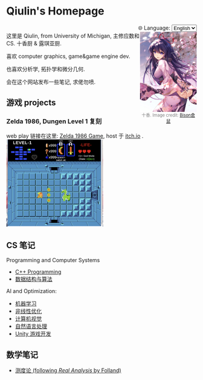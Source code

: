 # Qiulin's Homepage

<div style="text-align: right; margin-top: 10px;">
  <label for="lang">🌐 Language:</label>
  <select id="lang" onchange="location = this.value;">
    <option value="https://qiulinfan.github.io/">English</option>
    <option value="https://qiulinfan.github.io/zh/">中文</option>
  </select>
</div>


<script>
  const langSelect = document.getElementById("lang");
  // 根据 URL 来决定默认选中
  if (window.location.pathname.startsWith("/zh")) {
    langSelect.value = "https://qiulinfan.github.io/zh/";
  } else {
    langSelect.value = "https://qiulinfan.github.io/";
  }
  // 切换时跳转
  langSelect.addEventListener("change", function() {
    window.location.href = this.value;
  });
</script>

<div style="float:right; width:150px; text-align:center;">
  <img src="./assets/%E5%8D%81%E9%A6%99.jpg" alt="十香" width="200" align="left">
  <p style="font-size:0.8em; color:gray; margin:4px 0;">
  十香. Image credit: <a href="https://www.pixiv.net/artworks/74140599">Bison倉鼠</a>
  </span>
</div>这里是 Qiulin, from University of Michigan, 主修应数和 CS. 十香厨 & 露琪亚厨.

喜欢 computer graphics, game&game engine dev.

也喜欢分析学, 拓扑学和微分几何.

会在这个网站发布一些笔记, 求佬勿喷.

## 游戏 projects

### Zelda 1986, Dungen Level 1 复刻
web play 链接在这里: [Zelda 1986 Game](https://saddysamoyed.itch.io/zelda1986-level1), host 于 [itch.io](https://itch.io/) .<img src="assets/Screenshot 2025-09-24 at 09.12.18.png" alt="Screenshot 2025-09-24 at 09.12.18" style="zoom:25%;" />



## CS 笔记

Programming and Computer Systems

- [C++ Programming](https://qiulinfan.github.io/cpp/index.html)
- [数据结构与算法](https://qiulinfan.github.io/dsa/index.html)

AI and Optimization: 

- [机器学习](https://qiulinfan.github.io/ml/index.html)
- [非线性优化](https://qiulinfan.github.io/opt/index.html)
- [计算机视觉](https://qiulinfan.github.io/cv/index.html)
- [自然语言处理](https://qiulinfan.github.io/nlp/index.html)
- [Unity 游戏开发](https://qiulinfan.github.io/gamedev/index.html)


## 数学笔记
- [测度论 (following *Real Analysis* by Folland)](https://qiulinfan.github.io/math-597-measure_theory-notes/index.html)

